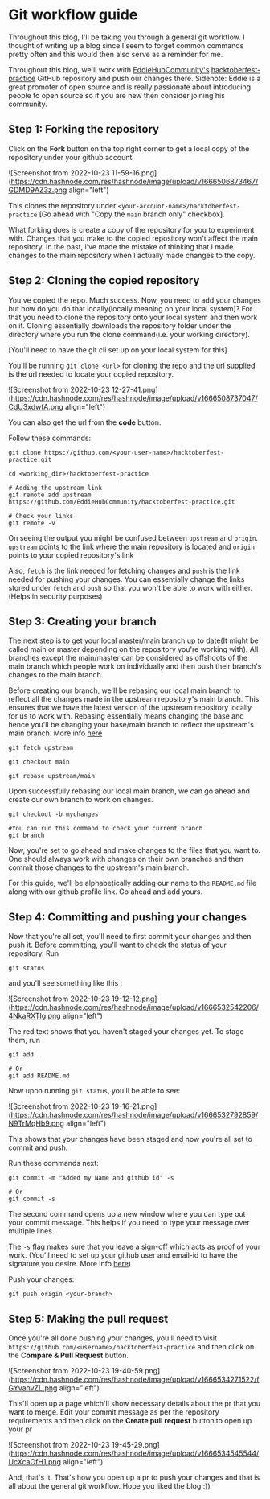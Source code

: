 # Git workflow guide

Throughout this blog, I'll be taking you through a general git workflow. I thought of writing up a blog since I seem to forget common commands pretty often and this would then also serve as a reminder for me.

Throughout this blog, we'll work with [EddieHubCommunity's](https://github.com/EddieHubCommunity) [hacktoberfest-practice](https://github.com/EddieHubCommunity/hacktoberfest-practice) GitHub repository and push our changes there. 
Sidenote: Eddie is a great promoter of open source and is really passionate about introducing people to open source so if you are new then consider joining his community.

## Step 1: Forking the repository

Click on the **Fork** button on the top right corner to get a local copy of the repository under your github account

![Screenshot from 2022-10-23 11-59-16.png](https://cdn.hashnode.com/res/hashnode/image/upload/v1666506873467/GDMD9AZ3z.png align="left")

This clones the repository under `<your-account-name>/hacktoberfest-practice`
[Go ahead with "Copy the `main` branch only" checkbox].

What forking does is create a copy of the repository for you to experiment with. Changes that you make to the copied repository won't affect the main repository. In the past, i've made the mistake of thinking that I made changes to the main repository when I actually made changes to the copy.

## Step 2: Cloning the copied repository

You've copied the repo. Much success. Now, you need to add your changes but how do you do that locally(locally meaning on your local system)? For that you need to clone the repository onto your local system and then work on it. Cloning essentially downloads the repository folder under the directory where you run the clone command(i.e. your working directory).

[You'll need to have the git cli set up on your local system for this]

You'll be running `git clone <url>` for cloning the repo and the url supplied is the url needed to locate your copied repository.

![Screenshot from 2022-10-23 12-27-41.png](https://cdn.hashnode.com/res/hashnode/image/upload/v1666508737047/CdU3xdwfA.png align="left")

You can also get the url from the **code** button.

Follow these commands:

```
git clone https://github.com/<your-user-name>/hacktoberfest-practice.git

cd <working_dir>/hacktoberfest-practice

# Adding the upstream link
git remote add upstream https://github.com/EddieHubCommunity/hacktoberfest-practice.git

# Check your links
git remote -v

``` 

On seeing the output you might be confused between `upstream` and `origin`. `upstream` points to the link where the main repository is located and `origin` points to your copied repository's link

Also, `fetch` is the link needed for fetching changes and `push` is the link needed for pushing your changes. You can essentially change the links stored under `fetch` and `push` so that you won't be able to work with either. (Helps in security purposes)

## Step 3:  Creating your branch

The next step is to get your local master/main branch up to date(It might be called main or master depending on the repository you're working with). All branches except the main/master can be considered as offshoots of the main branch which people work on individually and then push their branch's changes to the main branch.

Before creating our branch, we'll be rebasing our local main branch to reflect all the changes made in the upstream repository's main branch. This ensures that we have the latest version of the upstream repository locally for us to work with. Rebasing essentially means changing the base and hence you'll be changing your base/main branch to reflect the upstream's main branch. More info [here](https://www.atlassian.com/git/tutorials/rewriting-history/git-rebase)

```
git fetch upstream

git checkout main

git rebase upstream/main
```

Upon successfully rebasing our local main branch, we can go ahead and create our own branch to work on changes. 

```
git checkout -b mychanges

#You can run this command to check your current branch
git branch
```
Now, you're set to go ahead and make changes to the files that you want to. One should always work with changes on their own branches and then commit those changes to the upstream's main branch. 

For this guide, we'll be alphabetically adding our name to the `README.md` file along with our github profile link. Go ahead and add yours.

## Step 4: Committing and pushing your changes

Now that you're all set, you'll need to first commit your changes and then push it. Before committing, you'll want to check the status of your repository. Run 
```
git status
``` 
and you'll see something like this :

![Screenshot from 2022-10-23 19-12-12.png](https://cdn.hashnode.com/res/hashnode/image/upload/v1666532542206/4NkaRXTIg.png align="left")

The red text shows that you haven't staged your changes yet. To stage them, run 
```
git add .

# Or
git add README.md
```
Now upon running `git status`, you'll be able to see: 

![Screenshot from 2022-10-23 19-16-21.png](https://cdn.hashnode.com/res/hashnode/image/upload/v1666532792859/N9TrMqHb9.png align="left")

This shows that your changes have been staged and now you're all set to commit and push.

Run these commands next:

```
git commit -m "Added my Name and github id" -s 

# Or
git commit -s 
```
The second command opens up a new window where you can type out your commit message. This helps if you need to type your message over multiple lines.

The `-s` flag makes sure that you leave a sign-off which acts as proof of your work.
(You'll need to set up your github user and email-id to have the signature you desire. More info [here](https://www.geeksforgeeks.org/how-to-set-git-username-and-password-in-gitbash/))

Push your changes:
```
git push origin <your-branch>
```

## Step 5: Making the pull request

Once you're all done pushing your changes, you'll need to visit `https://github.com/<username>/hacktoberfest-practice` and then click on the **Compare & Pull Request** button.

![Screenshot from 2022-10-23 19-40-59.png](https://cdn.hashnode.com/res/hashnode/image/upload/v1666534271522/fGYvahvZL.png align="left")

This'll open up a page which'll show necessary details about the pr that you want to merge. Edit your commit message as per the repository requirements and then click on the **Create pull request** button to open up your pr

![Screenshot from 2022-10-23 19-45-29.png](https://cdn.hashnode.com/res/hashnode/image/upload/v1666534545544/UcXcaOfH1.png align="left")

And, that's it. That's how you open up a pr to push your changes and that is all about the general git workflow. Hope you liked the blog :))
